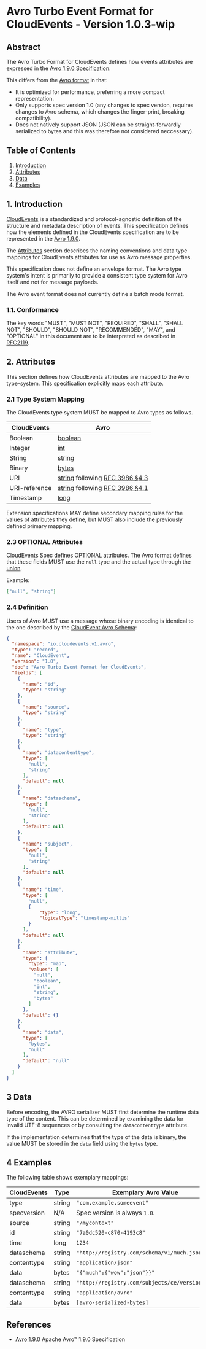 # Avro Turbo Event Format for CloudEvents - Version 1.0.3-wip

## Abstract

The Avro Turbo Format for CloudEvents defines how events attributes are expressed in
the [Avro 1.9.0 Specification][avro-spec].

This differs from the [Avro format](avro-formad.md) in that:

- It is optimized for performance, preferring a more compact representation.
- Only supports spec version 1.0 (any changes to spec version, requires 
  changes to Avro schema, which changes the finger-print, 
  breaking compatibility).
- Does not natively support JSON (JSON can be straight-forwardly serialized 
  to bytes and this was therefore not considered neccessary).

## Table of Contents

1. [Introduction](#1-introduction)
2. [Attributes](#2-attributes)
3. [Data](#3-data)
4. [Examples](#4-examples)

## 1. Introduction

[CloudEvents][ce] is a standardized and protocol-agnostic definition of the
structure and metadata description of events. This specification defines how the
elements defined in the CloudEvents specification are to be represented in the
[Avro 1.9.0][avro-primitives].

The [Attributes](#2-attributes) section describes the naming conventions and
data type mappings for CloudEvents attributes for use as Avro message
properties.

This specification does not define an envelope format. The Avro type system's
intent is primarily to provide a consistent type system for Avro itself and not
for message payloads.

The Avro event format does not currently define a batch mode format.

### 1.1. Conformance

The key words "MUST", "MUST NOT", "REQUIRED", "SHALL", "SHALL NOT", "SHOULD",
"SHOULD NOT", "RECOMMENDED", "MAY", and "OPTIONAL" in this document are to be
interpreted as described in [RFC2119][rfc2119].

## 2. Attributes

This section defines how CloudEvents attributes are mapped to the Avro
type-system. This specification explicitly maps each attribute.

### 2.1 Type System Mapping

The CloudEvents type system MUST be mapped to Avro types as follows.

| CloudEvents   | Avro                                                                   |
| ------------- | ---------------------------------------------------------------------- |
| Boolean       | [boolean][avro-primitives]                                             |
| Integer       | [int][avro-primitives]                                                 |
| String        | [string][avro-primitives]                                              |
| Binary        | [bytes][avro-primitives]                                               |
| URI           | [string][avro-primitives] following [RFC 3986 §4.3][rfc3986-section43] |
| URI-reference | [string][avro-primitives] following [RFC 3986 §4.1][rfc3986-section41] |
| Timestamp     | [long][avro-primitives]                                                |

Extension specifications MAY define secondary mapping rules for the values of
attributes they define, but MUST also include the previously defined primary
mapping.

### 2.3 OPTIONAL Attributes

CloudEvents Spec defines OPTIONAL attributes. The Avro format defines that these
fields MUST use the `null` type and the actual type through the
[union][avro-unions].

Example:

```json
["null", "string"]
```

### 2.4 Definition

Users of Avro MUST use a message whose binary encoding is identical to the one
described by the [CloudEvent Avro Schema](cloudevents.avsc):

```json
{
  "namespace": "io.cloudevents.v1.avro",
  "type": "record",
  "name": "CloudEvent",
  "version": "1.0",
  "doc": "Avro Turbo Event Format for CloudEvents",
  "fields": [
    {
      "name": "id",
      "type": "string"
    },
    {
      "name": "source",
      "type": "string"
    },
    {
      "name": "type",
      "type": "string"
    },
    {
      "name": "datacontenttype",
      "type": [
        "null",
        "string"
      ],
      "default": null
    },
    {
      "name": "dataschema",
      "type": [
        "null",
        "string"
      ],
      "default": null
    },
    {
      "name": "subject",
      "type": [
        "null",
        "string"
      ],
      "default": null
    },
    {
      "name": "time",
      "type": [
        "null",
        {
            "type": "long",
            "logicalType": "timestamp-millis"
        }
      ],
      "default": null
    },
    {
      "name": "attribute",
      "type": {
        "type": "map",
        "values": [
          "null",
          "boolean",
          "int",
          "string",
          "bytes"
        ]
      },
      "default": {}
    },
    {
      "name": "data",
      "type": [
        "bytes",
        "null"
      ],
      "default": "null"
    }
  ]
}
```

## 3 Data

Before encoding, the AVRO serializer MUST first determine the runtime data type
of the content. This can be determined by examining the data for invalid UTF-8
sequences or by consulting the `datacontenttype` attribute.

If the implementation determines that the type of the data is binary, the value
MUST be stored in the `data` field using the `bytes` type.

## 4 Examples

The following table shows exemplary mappings:

| CloudEvents | Type   | Exemplary Avro Value                           |
| ----------- | ------ | ---------------------------------------------- |
| type        | string | `"com.example.someevent"`                      |
| specversion | N/A    | Spec version is always `1.0`.                  |
| source      | string | `"/mycontext"`                                 |
| id          | string | `"7a0dc520-c870-4193c8"`                       |
| time        | long   | `1234`                                         |
| dataschema  | string | `"http://registry.com/schema/v1/much.json"`    |
| contenttype | string | `"application/json"`                           |
| data        | bytes  | `"{"much":{"wow":"json"}}"`                    |
| dataschema  | string | `"http://registry.com/subjects/ce/versions/1"` |
| contenttype | string | `"application/avro"`                           |
| data        | bytes  | `[avro-serialized-bytes]`                      |

## References

- [Avro 1.9.0][avro-spec] Apache Avro™ 1.9.0 Specification

[avro-spec]: http://avro.apache.org/docs/1.9.0/spec.html
[avro-primitives]: http://avro.apache.org/docs/1.9.0/spec.html#schema_primitive
[avro-logical-types]: http://avro.apache.org/docs/1.9.0/spec.html#Logical+Types
[avro-unions]: http://avro.apache.org/docs/1.9.0/spec.html#Unions
[ce]: ../spec.md
[rfc2119]: https://tools.ietf.org/html/rfc2119
[rfc3986-section41]: https://tools.ietf.org/html/rfc3986#section-4.1
[rfc3986-section43]: https://tools.ietf.org/html/rfc3986#section-4.3
[rfc3339]: https://tools.ietf.org/html/rfc3339
